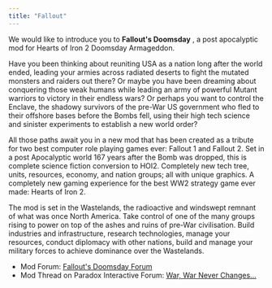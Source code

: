 ```yaml
---
title: "Fallout"
---
```


We would like to introduce you to **Fallout's Doomsday** , a post
apocalyptic mod for Hearts of Iron 2 Doomsday Armageddon.

Have you been thinking about reuniting USA as a nation long after the
world ended, leading your armies across radiated deserts to fight the
mutated monsters and raiders out there? Or maybe you have been dreaming
about conquering those weak humans while leading an army of powerful
Mutant warriors to victory in their endless wars? Or perhaps you want to
control the Enclave, the shadowy survivors of the pre-War US government
who fled to their offshore bases before the Bombs fell, using their high
tech science and sinister experiments to establish a new world order?

All those paths await you in a new mod that has been created as a
tribute for two best computer role playing games ever: Fallout 1 and
Fallout 2. Set in a post Apocalyptic world 167 years after the Bomb was
dropped, this is complete science fiction conversion to HOI2. Completely
new tech tree, units, resources, economy, and nation groups; all with
unique graphics. A completely new gaming experience for the best WW2
strategy game ever made: Hearts of Iron 2.

The mod is set in the Wastelands, the radioactive and windswept remnant
of what was once North America. Take control of one of the many groups
rising to power on top of the ashes and ruins of pre-War civilisation.
Build industries and infrastructure, research technologies, manage your
resources, conduct diplomacy with other nations, build and manage your
military forces to achieve dominance over the Wastelands.

  

-   Mod Forum: [Fallout's Doomsday
    Forum](http://terranova.dk/viewforum.php?f=15)
-   Mod Thread on Paradox Interactive Forum: [War, War Never
    Changes...](http://forum.paradoxplaza.com/forum/showthread.php?311272-War-war-never-changes...)
